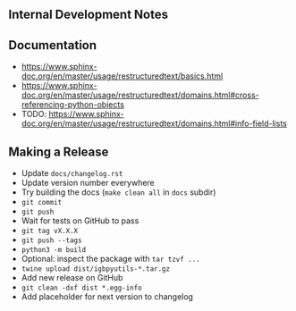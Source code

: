 Internal Development Notes
--------------------------

Documentation
-------------

- <https://www.sphinx-doc.org/en/master/usage/restructuredtext/basics.html>
- <https://www.sphinx-doc.org/en/master/usage/restructuredtext/domains.html#cross-referencing-python-objects>
- TODO: <https://www.sphinx-doc.org/en/master/usage/restructuredtext/domains.html#info-field-lists>

Making a Release
----------------

- Update `docs/changelog.rst`
- Update version number everywhere
- Try building the docs (`make clean all` in `docs` subdir)
- `git commit`
- `git push`
- Wait for tests on GitHub to pass
- `git tag vX.X.X`
- `git push --tags`
- `python3 -m build`
- Optional: inspect the package with `tar tzvf ...`
- `twine upload dist/igbpyutils-*.tar.gz`
- Add new release on GitHub
- `git clean -dxf dist *.egg-info`
- Add placeholder for next version to changelog
